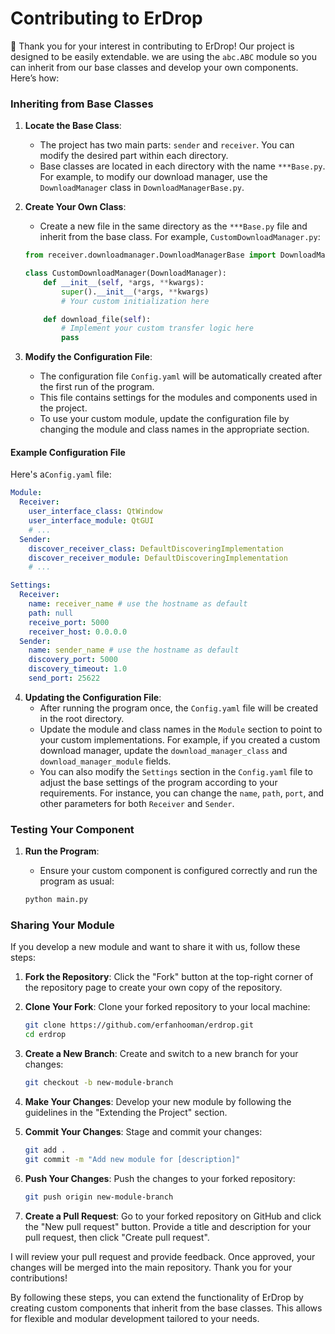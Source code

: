 # Contributing to ErDrop

👋 Thank you for your interest in contributing to ErDrop! Our project is designed to be easily extendable. we are using the `abc.ABC` module so you can inherit from our base classes and develop your own components. Here’s how:


### Inheriting from Base Classes

1. **Locate the Base Class**:
    - The project has two main parts: `sender` and `receiver`. You can modify the desired part within each directory.
    - Base classes are located in each directory with the name `***Base.py`. For example, to modify our download manager, use the `DownloadManager` class in `DownloadManagerBase.py`.

2. **Create Your Own Class**:
    - Create a new file in the same directory as the `***Base.py` file and inherit from the base class. For example, `CustomDownloadManager.py`:

    ```python
    from receiver.downloadmanager.DownloadManagerBase import DownloadManager

    class CustomDownloadManager(DownloadManager):
        def __init__(self, *args, **kwargs):
            super().__init__(*args, **kwargs)
            # Your custom initialization here

        def download_file(self):
            # Implement your custom transfer logic here
            pass
    ```

3. **Modify the Configuration File**:
    - The configuration file `Config.yaml` will be automatically created after the first run of the program.
    - This file contains settings for the modules and components used in the project.
    - To use your custom module, update the configuration file by changing the module and class names in the appropriate section.

#### Example Configuration File

Here's a`Config.yaml` file:
```yaml
Module:
  Receiver:
    user_interface_class: QtWindow
    user_interface_module: QtGUI
    # ...
  Sender:
    discover_receiver_class: DefaultDiscoveringImplementation
    discover_receiver_module: DefaultDiscoveringImplementation
    # ...

Settings:
  Receiver:
    name: receiver_name # use the hostname as default
    path: null
    receive_port: 5000
    receiver_host: 0.0.0.0
  Sender:
    name: sender_name # use the hostname as default
    discovery_port: 5000
    discovery_timeout: 1.0
    send_port: 25622
```

4. **Updating the Configuration File**:
   - After running the program once, the `Config.yaml` file will be created in the root directory.
   - Update the module and class names in the `Module` section to point to your custom implementations. For example, if you created a custom download manager, update the `download_manager_class` and `download_manager_module` fields.
   - You can also modify the `Settings` section in the `Config.yaml` file to adjust the base settings of the program according to your requirements. For instance, you can change the `name`, `path`, `port`, and other parameters for both `Receiver` and `Sender`.

### Testing Your Component

1. **Run the Program**:
    - Ensure your custom component is configured correctly and run the program as usual:

    ```sh
    python main.py
    ```
   
### Sharing Your Module

If you develop a new module and want to share it with us, follow these steps:

1. **Fork the Repository**: Click the "Fork" button at the top-right corner of the repository page to create your own copy of the repository.

2. **Clone Your Fork**: Clone your forked repository to your local machine:

    ```sh
    git clone https://github.com/erfanhooman/erdrop.git
    cd erdrop
    ```

3. **Create a New Branch**: Create and switch to a new branch for your changes:

    ```sh
    git checkout -b new-module-branch
    ```

4. **Make Your Changes**: Develop your new module by following the guidelines in the "Extending the Project" section.

5. **Commit Your Changes**: Stage and commit your changes:

    ```sh
    git add .
    git commit -m "Add new module for [description]"
    ```

6. **Push Your Changes**: Push the changes to your forked repository:

    ```sh
    git push origin new-module-branch
    ```

7. **Create a Pull Request**: Go to your forked repository on GitHub and click the "New pull request" button. Provide a title and description for your pull request, then click "Create pull request".

I will review your pull request and provide feedback. Once approved, your changes will be merged into the main repository. Thank you for your contributions!

By following these steps, you can extend the functionality of ErDrop by creating custom components that inherit from the base classes. This allows for flexible and modular development tailored to your needs.
